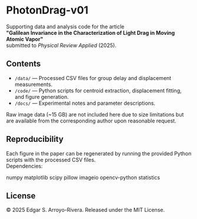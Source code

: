 # PhotonDrag-v01

Supporting data and analysis code for the article  
**"Galilean Invariance in the Characterization of Light Drag in Moving Atomic Vapor"**  
submitted to *Physical Review Applied* (2025).

## Contents
- `/data/` — Processed CSV files for group delay and displacement measurements.
- `/code/` — Python scripts for centroid extraction, displacement fitting, and figure generation.
- `/docs/` — Experimental notes and parameter descriptions.

Raw image data (~15 GB) are not included here due to size limitations but are available from the corresponding author upon reasonable request.

## Reproducibility
Each figure in the paper can be regenerated by running the provided Python scripts with the processed CSV files.  
Dependencies: 

numpy
matplotlib
scipy
pillow
imageio
opencv-python
statistics


## License
© 2025 Edgar S. Arroyo-Rivera. Released under the MIT License.
